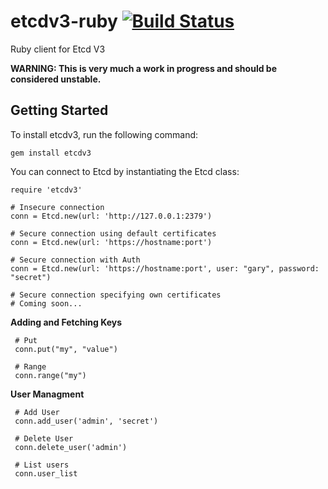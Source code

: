 # etcdv3-ruby  [![Build Status](https://travis-ci.org/davissp14/etcdv3-ruby.svg?branch=master)](https://travis-ci.org/davissp14/etcdv3-ruby)

Ruby client for Etcd V3

**WARNING: This is very much a work in progress and should be considered unstable.**

## Getting Started

To install etcdv3, run the following command:
```
gem install etcdv3
```

You can connect to Etcd by instantiating the Etcd class:

```
require 'etcdv3'

# Insecure connection
conn = Etcd.new(url: 'http://127.0.0.1:2379')

# Secure connection using default certificates
conn = Etcd.new(url: 'https://hostname:port')

# Secure connection with Auth
conn = Etcd.new(url: 'https://hostname:port', user: "gary", password: "secret")

# Secure connection specifying own certificates
# Coming soon...
```

**Adding and Fetching Keys**
    
     # Put
     conn.put("my", "value")

     # Range
     conn.range("my")
          
**User Managment**
   
     # Add User
     conn.add_user('admin', 'secret')
     
     # Delete User
     conn.delete_user('admin')
     
     # List users
     conn.user_list
     
